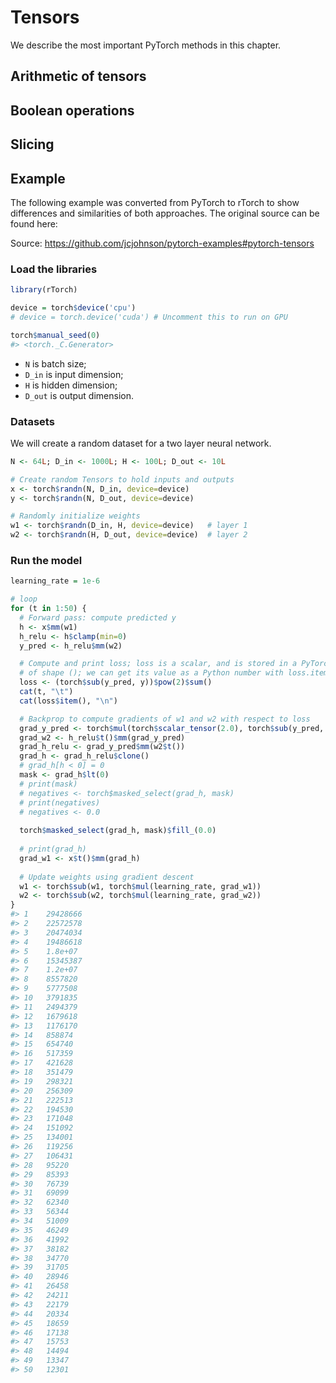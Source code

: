 
# Tensors

We describe the most important PyTorch methods in this chapter.

## Arithmetic of tensors

## Boolean operations

## Slicing




## Example
The following example was converted from PyTorch to rTorch to show differences and similarities of both approaches. The original source can be found here:

Source: https://github.com/jcjohnson/pytorch-examples#pytorch-tensors

### Load the libraries


```r
library(rTorch)

device = torch$device('cpu')
# device = torch.device('cuda') # Uncomment this to run on GPU

torch$manual_seed(0)
#> <torch._C.Generator>
```


* `N` is batch size; 
* `D_in` is input dimension;
* `H` is hidden dimension; 
* `D_out` is output dimension.
 
### Datasets 
We will create a random dataset for a two layer neural network.


```r
N <- 64L; D_in <- 1000L; H <- 100L; D_out <- 10L

# Create random Tensors to hold inputs and outputs
x <- torch$randn(N, D_in, device=device)
y <- torch$randn(N, D_out, device=device)
```



```r
# Randomly initialize weights
w1 <- torch$randn(D_in, H, device=device)   # layer 1
w2 <- torch$randn(H, D_out, device=device)  # layer 2
```

### Run the model


```r
learning_rate = 1e-6

# loop
for (t in 1:50) {
  # Forward pass: compute predicted y
  h <- x$mm(w1)
  h_relu <- h$clamp(min=0)
  y_pred <- h_relu$mm(w2)

  # Compute and print loss; loss is a scalar, and is stored in a PyTorch Tensor
  # of shape (); we can get its value as a Python number with loss.item().
  loss <- (torch$sub(y_pred, y))$pow(2)$sum()
  cat(t, "\t")
  cat(loss$item(), "\n")

  # Backprop to compute gradients of w1 and w2 with respect to loss
  grad_y_pred <- torch$mul(torch$scalar_tensor(2.0), torch$sub(y_pred, y))
  grad_w2 <- h_relu$t()$mm(grad_y_pred)
  grad_h_relu <- grad_y_pred$mm(w2$t())
  grad_h <- grad_h_relu$clone()
  # grad_h[h < 0] = 0
  mask <- grad_h$lt(0)
  # print(mask)
  # negatives <- torch$masked_select(grad_h, mask)
  # print(negatives)
  # negatives <- 0.0
  
  torch$masked_select(grad_h, mask)$fill_(0.0)
  
  # print(grad_h)
  grad_w1 <- x$t()$mm(grad_h)
   
  # Update weights using gradient descent
  w1 <- torch$sub(w1, torch$mul(learning_rate, grad_w1))
  w2 <- torch$sub(w2, torch$mul(learning_rate, grad_w2))
}  
#> 1 	29428666 
#> 2 	22572578 
#> 3 	20474034 
#> 4 	19486618 
#> 5 	1.8e+07 
#> 6 	15345387 
#> 7 	1.2e+07 
#> 8 	8557820 
#> 9 	5777508 
#> 10 	3791835 
#> 11 	2494379 
#> 12 	1679618 
#> 13 	1176170 
#> 14 	858874 
#> 15 	654740 
#> 16 	517359 
#> 17 	421628 
#> 18 	351479 
#> 19 	298321 
#> 20 	256309 
#> 21 	222513 
#> 22 	194530 
#> 23 	171048 
#> 24 	151092 
#> 25 	134001 
#> 26 	119256 
#> 27 	106431 
#> 28 	95220 
#> 29 	85393 
#> 30 	76739 
#> 31 	69099 
#> 32 	62340 
#> 33 	56344 
#> 34 	51009 
#> 35 	46249 
#> 36 	41992 
#> 37 	38182 
#> 38 	34770 
#> 39 	31705 
#> 40 	28946 
#> 41 	26458 
#> 42 	24211 
#> 43 	22179 
#> 44 	20334 
#> 45 	18659 
#> 46 	17138 
#> 47 	15753 
#> 48 	14494 
#> 49 	13347 
#> 50 	12301
```
